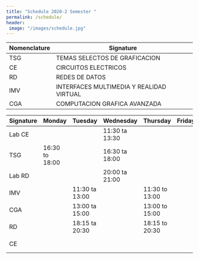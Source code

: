 ```yaml
---
title: "Schedule 2020-2 Semester "
permalink: /schedule/
header: 
 image: "/images/schedule.jpg"
---
```



| Nomenclature |                   Signature                   |
|--------------|-----------------------------------------------|
|     TSG      |          TEMAS SELECTOS DE GRAFICACION        |
|      CE      |              CIRCUITOS ELECTRICOS             |
|      RD      |                  REDES DE DATOS               |
|     IMV      |    INTERFACES MULTIMEDIA Y REALIDAD VIRTUAL   |
|     CGA      |           COMPUTACION GRAFICA AVANZADA        |


|  Signature |    Monday      |   Tuesday      |     Wednesday    | Thursday       | Friday  | Saturday      |
|------------|----------------|----------------|------------------|----------------|---------|---------------|
|   Lab CE   |                |                |  11:30 ta 13:30  |                |         |               |
|    TSG     | 16:30 to 18:00 |                |  16:30 ta 18:00  |                |         |               |
|   Lab RD   |                |                |  20:00 ta 21:00  |                |         |               |
|    IMV     |                | 11:30 ta 13:00 |                  | 11:30 to 13:00 |         |               |
|    CGA     |                | 13:00 ta 15:00 |                  | 13:00 to 15:00 |         |               |
|    RD      |                | 18:15 ta 20:30 |                  | 18:15 to 20:30 |         |               |
|    CE      |                |                |                  |                |         | 7:00 to 10:00 |